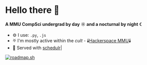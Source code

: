 # Hello there 👋

#### A MMU CompSci undergrad by day ☼  and a nocturnal by night ☾

- ⚙️ I use: `.py`, `.js`
- ⛧ I'm mostly active within the *cult* - 🕯️[Hackerspace MMU](https://hackerspacemmu.rocks/)🕯️
- 💅 Served with [schedulr](https://www.mmuschedulr.com/)|

[![roadmap.sh](https://roadmap.sh/card/wide/67149fb0791f57dd6008c85f?variant=dark)](https://roadmap.sh)
